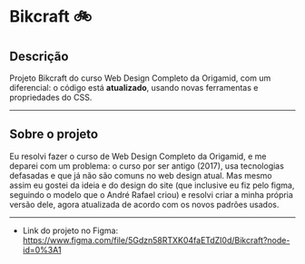 # Bikcraft 🚲
## Descrição
Projeto Bikcraft do curso Web Design Completo da Origamid, com um diferencial: o código está **atualizado**, usando novas ferramentas e propriedades do CSS.

--- 

## Sobre o projeto
Eu resolvi fazer o curso de Web Design Completo da Origamid, e me deparei com um problema: o curso por ser antigo (2017), usa tecnologias defasadas e que já não são comuns no web design atual. Mas mesmo assim eu gostei da ideia e do design do site (que inclusive eu fiz pelo figma, seguindo o modelo que o André Rafael criou) e resolvi criar a minha própria versão dele, agora atualizada de acordo com os novos padrões usados.

---
- Link do projeto no Figma:
https://www.figma.com/file/5Gdzn58RTXK04faETdZI0d/Bikcraft?node-id=0%3A1